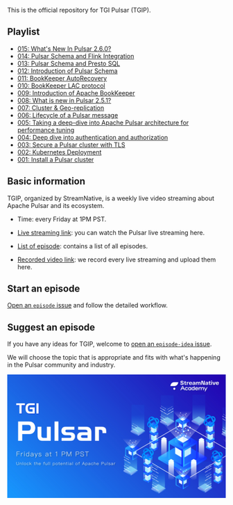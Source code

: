 This is the official repository for TGI Pulsar (TGIP).

## Playlist

- [015: What's New In Pulsar 2.6.0?](https://github.com/streamnative/tgip/blob/master/episodes/015/README.md)
- [014: Pulsar Schema and Flink Integration](https://github.com/streamnative/tgip/blob/master/episodes/014/README.md)
- [013: Pulsar Schema and Presto SQL](https://github.com/streamnative/tgip/blob/master/episodes/013/README.md)
- [012: Introduction of Pulsar Schema](https://github.com/streamnative/tgip/blob/master/episodes/012/README.md)
- [011: BookKeeper AutoRecovery](https://github.com/streamnative/tgip/blob/master/episodes/011/README.md)
- [010: BookKeeper LAC protocol](https://github.com/streamnative/tgip/blob/master/episodes/010/README.md)
- [009: Introduction of Apache BookKeeper](https://github.com/streamnative/tgip/blob/master/episodes/009/README.md)
- [008: What is new in Pulsar 2.5.1?](https://github.com/streamnative/tgip/blob/master/episodes/008/README.md)
- [007: Cluster & Geo-replication](https://github.com/streamnative/tgip/blob/master/episodes/007/README.md)
- [006: Lifecycle of a Pulsar message](https://github.com/streamnative/tgip/blob/master/episodes/006/README.md)
- [005: Taking a deep-dive into Apache Pulsar architecture for performance tuning](https://github.com/streamnative/tgip/blob/master/episodes/005/README.md)
- [004: Deep dive into authentication and authorization](https://github.com/streamnative/tgip/blob/master/episodes/004/README.md)
- [003: Secure a Pulsar cluster with TLS](https://github.com/streamnative/tgip/blob/master/episodes/003/README.md)
- [002: Kubernetes Deployment](https://github.com/streamnative/tgip/blob/master/episodes/002/README.md)
- [001: Install a Pulsar cluster](https://github.com/streamnative/tgip/blob/master/episodes/001/README.md)

## Basic information

TGIP, organized by StreamNative, is a weekly live video streaming about Apache Pulsar and its ecosystem.

* Time: every Friday at 1PM PST.

* [Live streaming link](https://www.youtube.com/channel/UCywxUI5HlIyc0VEKYR4X9Pg/live): you can watch the Pulsar live streaming here. 

* [List of episode](playlist.md): contains a list of all episodes.

* [Recorded video link](https://www.youtube.com/channel/UCywxUI5HlIyc0VEKYR4X9Pg?view_as=subscriber): we record every live streaming and upload them here.

## Start an episode

[Open an `episode` issue](https://github.com/streamnative/tgip/issues/new/choose) and follow the detailed workflow.

## Suggest an episode 

If you have any ideas for TGIP, welcome to [open an `episode-idea` issue](https://github.com/streamnative/tgip/issues/new/choose).

We will choose the topic that is appropriate and fits with what's happening in the Pulsar community and industry.

![](image/cover.jpg)
